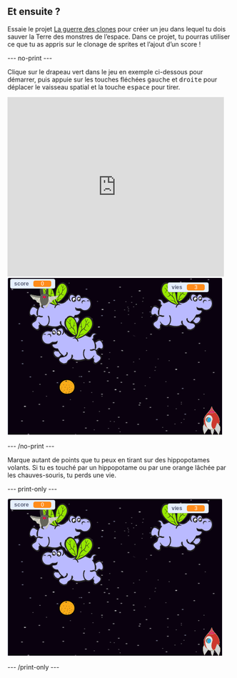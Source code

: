 ## Et ensuite ?

Essaie le projet [La guerre des clones](https://projects.raspberrypi.org/en/projects/clone-wars?utm_source=pathway&utm_medium=whatnext&utm_campaign=projects) pour créer un jeu dans lequel tu dois sauver la Terre des monstres de l’espace. Dans ce projet, tu pourras utiliser ce que tu as appris sur le clonage de sprites et l’ajout d’un score !

\--- no-print \---

Clique sur le drapeau vert dans le jeu en exemple ci-dessous pour démarrer, puis appuie sur les touches fléchées <kbd>gauche</kbd> et <kbd>droite</kbd> pour déplacer le vaisseau spatial et la touche <kbd>espace</kbd> pour tirer.

<div class="scratch-preview">
  <iframe allowtransparency="true" width="485" height="402" src="https://scratch.mit.edu/projects/embed/276887163/?autostart=false" frameborder="0" scrolling="no"></iframe>
  <img src="images/clone-showcase.png">
</div>

\--- /no-print \---

Marque autant de points que tu peux en tirant sur des hippopotames volants. Si tu es touché par un hippopotame ou par une orange lâchée par les chauves-souris, tu perds une vie.

\--- print-only \---

![desc](images/clone-showcase.png)

\--- /print-only \---